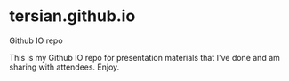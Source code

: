 # tersian.github.io
Github IO repo

This is my Github IO repo for presentation materials that I've done and am sharing with attendees. Enjoy.
